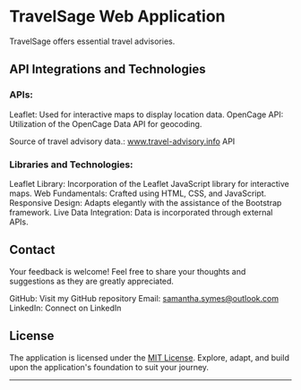 # TravelSage Web Application
TravelSage offers essential travel advisories.

## API Integrations and Technologies
### APIs:
Leaflet: Used for interactive maps to display location data.
OpenCage API: Utilization of the OpenCage Data API for geocoding.

Source of travel advisory data.: www.travel-advisory.info API

### Libraries and Technologies:
Leaflet Library: Incorporation of the Leaflet JavaScript library for interactive maps.
Web Fundamentals: Crafted using HTML, CSS, and JavaScript.
Responsive Design: Adapts elegantly with the assistance of the Bootstrap framework.
Live Data Integration: Data is incorporated through external APIs.

## Contact
Your feedback is welcome! Feel free to share your thoughts and suggestions as they are greatly appreciated.

GitHub: Visit my GitHub repository
Email: samantha.symes@outlook.com
LinkedIn: Connect on LinkedIn

## License

The application is licensed under the [MIT License](LICENSE). Explore, adapt, and build upon the application's foundation to suit your journey.

---
